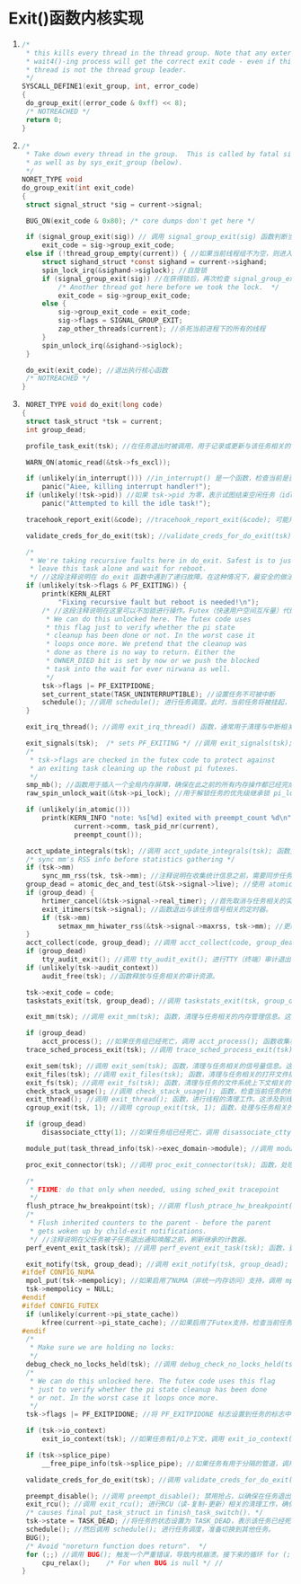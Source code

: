 # Exit()函数内核实现

1. ```c
   /*
    * this kills every thread in the thread group. Note that any externally
    * wait4()-ing process will get the correct exit code - even if this
    * thread is not the thread group leader.
    */
   SYSCALL_DEFINE1(exit_group, int, error_code)
   {
   	do_group_exit((error_code & 0xff) << 8);
   	/* NOTREACHED */
   	return 0;
   }
   ```
2. ```c
   /*
    * Take down every thread in the group.  This is called by fatal signals
    * as well as by sys_exit_group (below).
    */
   NORET_TYPE void
   do_group_exit(int exit_code)
   {
   	struct signal_struct *sig = current->signal;

   	BUG_ON(exit_code & 0x80); /* core dumps don't get here */

   	if (signal_group_exit(sig)) // 调用 signal_group_exit(sig) 函数判断当前信号是否表示线程组退出。如果是，直接将 exit_code 设置为 sig->group_exit_code。
   		exit_code = sig->group_exit_code;
   	else if (!thread_group_empty(current)) { //如果当前线程组不为空，则进入下一步。这意味着当前进程下还有其他线程在运行。
   		struct sighand_struct *const sighand = current->sighand;
   		spin_lock_irq(&sighand->siglock); //自旋锁
   		if (signal_group_exit(sig)) //在获得锁后，再次检查 signal_group_exit(sig)。如果此时返回为真，说明在当前线程获得锁之前，已经有其他线程处理了退出信号，则更新 exit_code。
   			/* Another thread got here before we took the lock.  */
   			exit_code = sig->group_exit_code;
   		else {
   			sig->group_exit_code = exit_code;
   			sig->flags = SIGNAL_GROUP_EXIT;
   			zap_other_threads(current); //杀死当前进程下的所有的线程
   		}
   		spin_unlock_irq(&sighand->siglock);
   	}

   	do_exit(exit_code); //退出执行核心函数
   	/* NOTREACHED */
   }
   ```
3. ```c
    NORET_TYPE void do_exit(long code)
   {
   	struct task_struct *tsk = current;
   	int group_dead;

   	profile_task_exit(tsk); //在任务退出时被调用，用于记录或更新与该任务相关的性能指标。

   	WARN_ON(atomic_read(&tsk->fs_excl));

   	if (unlikely(in_interrupt())) //in_interrupt() 是一个函数，检查当前是否处于中断上下文中。中断上下文是指在中断处理程序中运行的状态。如果当前处于中断上下文，调用 panic 函数，输出错误信息并导致内核崩溃。
   		panic("Aiee, killing interrupt handler!");
   	if (unlikely(!tsk->pid)) //如果 tsk->pid 为零，表示试图结束空闲任务（idle task），这也是不可接受的。调用 panic 函数输出错误信息并导致内核崩溃。
   		panic("Attempted to kill the idle task!");

   	tracehook_report_exit(&code); //tracehook_report_exit(&code); 可能用于记录或追踪任务退出的事件，code 是退出代码或状态。

   	validate_creds_for_do_exit(tsk); //validate_creds_for_do_exit(tsk); 函数用于验证当前任务是否有权执行退出操作。它确保任务在退出时符合权限要求，防止不当的退出行为。

   	/*
   	 * We're taking recursive faults here in do_exit. Safest is to just
   	 * leave this task alone and wait for reboot.
   	 */ //这段注释说明在 do_exit 函数中遇到了递归故障。在这种情况下，最安全的做法是让该任务保持不变，并等待系统重启。
   	if (unlikely(tsk->flags & PF_EXITING)) { 
   		printk(KERN_ALERT
   			"Fixing recursive fault but reboot is needed!\n");
   		/* //这段注释说明在这里可以不加锁进行操作。Futex（快速用户空间互斥量）代码使用这个标志来验证优先级继承状态的清理是否完成。在最坏的情况下，它可能会再循环一次。由于没有返回的方式，所以假装清理已经完成。此时要么设置了 OWNER_DIED 标志，要么将阻塞的任务推入等待状态。
   		 * We can do this unlocked here. The futex code uses
   		 * this flag just to verify whether the pi state
   		 * cleanup has been done or not. In the worst case it
   		 * loops once more. We pretend that the cleanup was
   		 * done as there is no way to return. Either the
   		 * OWNER_DIED bit is set by now or we push the blocked
   		 * task into the wait for ever nirwana as well.
   		 */
   		tsk->flags |= PF_EXITPIDONE;
   		set_current_state(TASK_UNINTERRUPTIBLE); //设置任务不可被中断
   		schedule();	//调用 schedule(); 进行任务调度。此时，当前任务将被挂起，等待其他任务的调度。
   	}

   	exit_irq_thread(); //调用 exit_irq_thread() 函数，通常用于清理与中断相关的资源。这意味着当前线程可能是一个中断处理线程，执行此操作以安全地退出该线程。

   	exit_signals(tsk);  /* sets PF_EXITING */ //调用 exit_signals(tsk); 函数，处理与任务 tsk 相关的退出信号。这会设置任务的 PF_EXITING 标志，表示该任务正在退出状态
   	/*
   	 * tsk->flags are checked in the futex code to protect against
   	 * an exiting task cleaning up the robust pi futexes.
   	 */
   	smp_mb(); //函数用于插入一个全局内存屏障，确保在此之前的所有内存操作都已经完成。这是为了防止编译器或 CPU 重排指令，从而保证在多核系统中，内存操作的可见性和一致性。
   	raw_spin_unlock_wait(&tsk->pi_lock); //用于解锁任务的优先级继承锁 pi_lock。在某些情况下，可能需要等待锁被完全解锁，以确保后续操作的安全性。

   	if (unlikely(in_atomic()))
   		printk(KERN_INFO "note: %s[%d] exited with preempt_count %d\n",
   				current->comm, task_pid_nr(current),
   				preempt_count());

   	acct_update_integrals(tsk); //调用 acct_update_integrals(tsk); 函数更新与任务 tsk 相关的会计信息。这通常涉及到资源使用的统计，例如CPU时间、内存使用等。
   	/* sync mm's RSS info before statistics gathering */
   	if (tsk->mm)
   		sync_mm_rss(tsk, tsk->mm); //注释说明在收集统计信息之前，需要同步任务的内存使用信息（RSS）。如果任务有内存管理结构（tsk->mm），则调用 sync_mm_rss(tsk, tsk->mm); 来同步相关的内存信息。
   	group_dead = atomic_dec_and_test(&tsk->signal->live); //使用 atomic_dec_and_test(&tsk->signal->live); 函数减少当前任务组的活跃任务计数，并检查任务组是否已死亡。如果返回值为真，表示该任务组已经没有活跃任务。
   	if (group_dead) {
   		hrtimer_cancel(&tsk->signal->real_timer); //首先取消与任务相关的实时定时器
   		exit_itimers(tsk->signal); //函数退出与该任务信号相关的定时器。
   		if (tsk->mm)
   			setmax_mm_hiwater_rss(&tsk->signal->maxrss, tsk->mm); //更新任务组的最大RSS（常驻集大小）记录。
   	}
   	acct_collect(code, group_dead); //调用 acct_collect(code, group_dead); 函数收集与任务退出相关的会计信息。这里的 code 是退出状态，group_dead 表示任务组是否已经死亡。
   	if (group_dead)
   		tty_audit_exit(); //调用 tty_audit_exit(); 进行TTY（终端）审计退出的处理，确保审计相关的资源得到清理。
   	if (unlikely(tsk->audit_context))
   		audit_free(tsk); //函数释放与任务相关的审计资源。

   	tsk->exit_code = code;
   	taskstats_exit(tsk, group_dead); //调用 taskstats_exit(tsk, group_dead); 函数更新与任务 tsk 相关的统计信息，group_dead 指示任务组是否已经死亡。

   	exit_mm(tsk); //调用 exit_mm(tsk); 函数，清理与任务相关的内存管理信息。这包括释放该任务占用的内存资源。

   	if (group_dead)
   		acct_process(); //如果任务组已经死亡，调用 acct_process(); 函数收集和记录进程的会计信息。
   	trace_sched_process_exit(tsk); //调用 trace_sched_process_exit(tsk); 函数，记录任务退出的调度信息，以便进行性能分析和调试。

   	exit_sem(tsk); //调用 exit_sem(tsk); 函数，清理与任务相关的信号量信息。这确保在任务退出时，信号量的状态能够正确更新。
   	exit_files(tsk); //调用 exit_files(tsk); 函数，清理与任务相关的打开文件描述符，释放文件资源。
   	exit_fs(tsk); //调用 exit_fs(tsk); 函数，清理与任务的文件系统上下文相关的信息。这通常涉及到更新当前工作目录和根目录等。
   	check_stack_usage(); //调用 check_stack_usage(); 函数，检查当前任务的栈使用情况。这是为了确保栈的使用在安全范围内。
   	exit_thread(); //调用 exit_thread(); 函数，进行线程的清理工作。这涉及到线程相关的资源释放和状态更新。
   	cgroup_exit(tsk, 1); //调用 cgroup_exit(tsk, 1); 函数，处理与任务相关的控制组（cgroup）信息的清理。这里的 1 可能表示退出时的一些标志或参数。

   	if (group_dead)
   		disassociate_ctty(1); //如果任务组已经死亡，调用 disassociate_ctty(1); 函数解除与控制终端的关联，确保不再有无效的终端连接。

   	module_put(task_thread_info(tsk)->exec_domain->module); //调用 module_put(...) 释放与任务执行域相关的模块引用。这是为了确保模块的正确管理和释放。

   	proc_exit_connector(tsk); //调用 proc_exit_connector(tsk); 函数，处理与任务退出相关的连接信息，确保与进程相关的接口得到正确处理。

   	/*
   	 * FIXME: do that only when needed, using sched_exit tracepoint
   	 */
   	flush_ptrace_hw_breakpoint(tsk); //调用 flush_ptrace_hw_breakpoint(tsk); 函数，清除与任务 tsk 相关的硬件断点。这通常用于确保调试器或跟踪工具不再监视该任务。
   	/*
   	 * Flush inherited counters to the parent - before the parent
   	 * gets woken up by child-exit notifications.
   	 */ //注释说明在父任务被子任务退出通知唤醒之前，刷新继承的计数器。
   	perf_event_exit_task(tsk); //调用 perf_event_exit_task(tsk); 函数，更新与任务的性能事件相关的信息，确保父任务能够获得准确的统计数据。

   	exit_notify(tsk, group_dead); //调用 exit_notify(tsk, group_dead); 函数，通知其他相关任务（如父任务）关于 tsk 任务退出的信息。
   #ifdef CONFIG_NUMA
   	mpol_put(tsk->mempolicy); //如果启用了NUMA（非统一内存访问）支持，调用 mpol_put(tsk->mempolicy); 释放与任务相关的内存策略，并将其指针设为 NULL。
   	tsk->mempolicy = NULL;
   #endif
   #ifdef CONFIG_FUTEX
   	if (unlikely(current->pi_state_cache))
   		kfree(current->pi_state_cache); //如果启用了Futex支持，检查当前任务的优先级继承状态缓存 pi_state_cache 是否存在，如果存在，则释放其内存。
   #endif
   	/*
   	 * Make sure we are holding no locks:
   	 */
   	debug_check_no_locks_held(tsk); //调用 debug_check_no_locks_held(tsk); 确保在退出时没有持有任何锁。这是为了防止死锁和资源竞争。
   	/*
   	 * We can do this unlocked here. The futex code uses this flag
   	 * just to verify whether the pi state cleanup has been done
   	 * or not. In the worst case it loops once more.
   	 */
   	tsk->flags |= PF_EXITPIDONE; //将 PF_EXITPIDONE 标志设置到任务的标志中，表示任务的退出处理已完成

   	if (tsk->io_context)
   		exit_io_context(tsk); //如果任务有I/O上下文，调用 exit_io_context(tsk); 函数，清理与任务相关的I/O上下文信息。

   	if (tsk->splice_pipe)
   		__free_pipe_info(tsk->splice_pipe); //如果任务有用于分隔的管道，调用 __free_pipe_info(tsk->splice_pipe); 函数释放与之相关的管道信息。

   	validate_creds_for_do_exit(tsk); //调用 validate_creds_for_do_exit(tsk); 函数，验证任务在退出时是否具备合适的凭据和权限。

   	preempt_disable(); //调用 preempt_disable(); 禁用抢占，以确保在任务退出期间不会被其他任务打断。
   	exit_rcu(); //调用 exit_rcu(); 进行RCU（读-复制-更新）相关的清理工作，确保RCU机制的正常工作。
   	/* causes final put_task_struct in finish_task_switch(). */
   	tsk->state = TASK_DEAD; //将任务的状态设置为 TASK_DEAD，表示该任务已经死亡。
   	schedule(); //然后调用 schedule(); 进行任务调度，准备切换到其他任务。
   	BUG(); 
   	/* Avoid "noreturn function does return".  */
   	for (;;) //调用 BUG(); 触发一个严重错误，导致内核崩溃。接下来的循环 for (;;) 是为了避免编译器警告，表示当 BUG 函数为空时依然会进入此循环，保持CPU空闲
   		cpu_relax();	/* For when BUG is null */ //
   }
   ```
